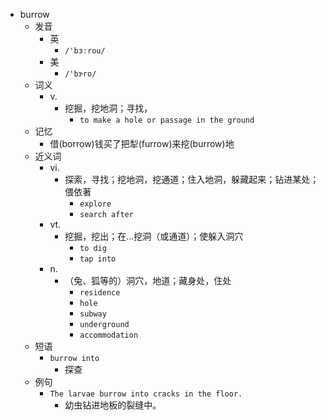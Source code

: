 - burrow
  - 发音
    - 英
      - `/'bɜːrou/`
    - 美
      - `/'bɝro/`
  - 词义
    - v.
      - 挖掘，挖地洞；寻找，
        - `to make a hole or passage in the ground`
  - 记忆
    - 借(borrow)钱买了把犁(furrow)来挖(burrow)地
  - 近义词
    - vi.
      - 探索，寻找；挖地洞，挖通道；住入地洞，躲藏起来；钻进某处；偎依著
        - `explore`
        - `search after`
    - vt.
      - 挖掘，挖出；在…挖洞（或通道）；使躲入洞穴
        - `to dig`
        - `tap into`
    - n.
      - （兔、狐等的）洞穴，地道；藏身处，住处
        - `residence`
        - `hole`
        - `subway`
        - `underground`
        - `accommodation`
  - 短语
    - `burrow into`
      - 探查 
  - 例句
    - `The larvae burrow into cracks in the floor.`
      - 幼虫钻进地板的裂缝中。

